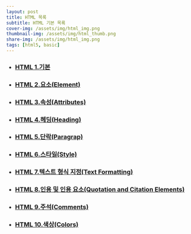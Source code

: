 ```yaml
---
layout: post
title: HTML 목록
subtitle: HTML 기본 목룍
cover-img: /assets/img/html_img.png
thumbnail-img: /assets/img/html_thumb.png
share-img: /assets/img/html_img.png
tags: [html5, basic]
---
```


+ ### [HTML 1.기본][html-basic]
+ ### [HTML 2.요소(Element)][html-elements]
+ ### [HTML 3.속성(Attributes)][html-attributes]
+ ### [HTML 4.헤딩(Heading)][html-heading]
+ ### [HTML 5.단락(Paragrap)][html-paragraps]
+ ### [HTML 6.스타일(Style)][html-styles]
+ ### [HTML 7.텍스트 형식 지정(Text Formatting)][html-text-formatting]
+ ### [HTML 8.인용 및 인용 요소(Quotation and Citation Elements)][html-quotation]
+ ### [HTML 9.주석(Comments)][html-comments]
+ ### [HTML 10.색상(Colors)][html-colors]

[html-basic]: https://devjiraynor.github.io/2022-03-18-html-basic/ "html 기본"
[html-elements]: https://devjiraynor.github.io/2022-03-19-html-elements/ "html 요소"
[html-attributes]: https://devjiraynor.github.io/2022-03-19-html-attributes/ "html 속성"
[html-heading]: https://devjiraynor.github.io/2022-03-19-html-heading/ "html 헤딩"
[html-paragraps]: https://devjiraynor.github.io/2022-03-19-html-paragraps/ "html 단락"
[html-styles]: https://devjiraynor.github.io/2022-03-20-html-styles/ "html 스타일"
[html-text-formatting]: https://devjiraynor.github.io/2022-03-20-html-text-formatting/ "html 텍스트 형식 지정"
[html-quotation]: https://devjiraynor.github.io/2022-03-20-html-quotation/ "html 인용"
[html-comments]: https://devjiraynor.github.io/2022-03-20-html-comments/ "html 주석"
[html-colors]: https://devjiraynor.github.io/2022-03-20-html-colors// "html 색상"

